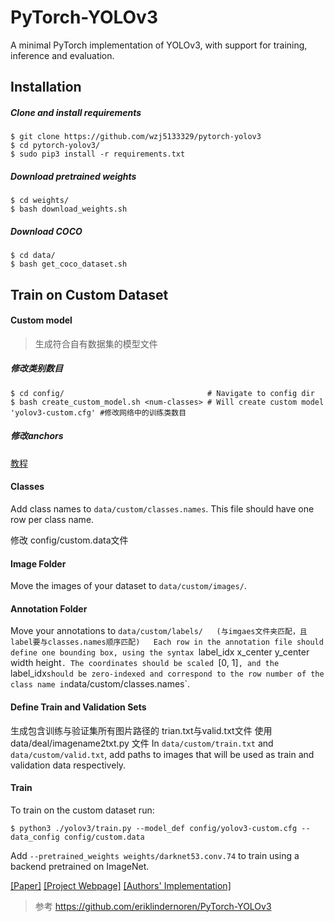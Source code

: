 # PyTorch-YOLOv3
A minimal PyTorch implementation of YOLOv3, with support for training, inference and evaluation.

## Installation
##### Clone and install requirements
    $ git clone https://github.com/wzj5133329/pytorch-yolov3
    $ cd pytorch-yolov3/
    $ sudo pip3 install -r requirements.txt

##### Download pretrained weights
    $ cd weights/
    $ bash download_weights.sh

##### Download COCO
    $ cd data/
    $ bash get_coco_dataset.sh
    

## Train on Custom Dataset

#### Custom model

> 生成符合自有数据集的模型文件

##### 修改类别数目
```
$ cd config/                                # Navigate to config dir
$ bash create_custom_model.sh <num-classes> # Will create custom model 'yolov3-custom.cfg' #修改网络中的训练类数目
```
##### 修改anchors
[教程](https://github.com/wzj5133329/MobileNet_yolo/tree/master/create_lmdb)

#### Classes
Add class names to `data/custom/classes.names`. This file should have one row per class name.

修改 config/custom.data文件

#### Image Folder
Move the images of your dataset to `data/custom/images/`.

#### Annotation Folder
Move your annotations to `data/custom/labels/   (与imgaes文件夹匹配，且label要与classes.names顺序匹配)  
 Each row in the annotation file should define one bounding box, using the syntax `label_idx x_center y_center width height`. The coordinates should be scaled `[0, 1]`, and the `label_idx` should be zero-indexed and correspond to the row number of the class name in `data/custom/classes.names`.

#### Define Train and Validation Sets

生成包含训练与验证集所有图片路径的 trian.txt与valid.txt文件 使用data/deal/imagename2txt.py 文件
In `data/custom/train.txt` and `data/custom/valid.txt`, add paths to images that will be used as train and validation data respectively.

#### Train
To train on the custom dataset run:

```
$ python3 ./yolov3/train.py --model_def config/yolov3-custom.cfg --data_config config/custom.data
```

Add `--pretrained_weights weights/darknet53.conv.74` to train using a backend pretrained on ImageNet.



[[Paper]](https://pjreddie.com/media/files/papers/YOLOv3.pdf) [[Project Webpage]](https://pjreddie.com/darknet/yolo/) [[Authors' Implementation]](https://github.com/pjreddie/darknet)


>参考 https://github.com/eriklindernoren/PyTorch-YOLOv3

